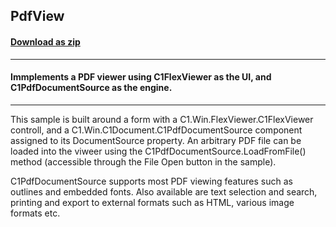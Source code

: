 ## PdfView
#### [Download as zip](https://grapecity.github.io/DownGit/#/home?url=https://github.com/GrapeCity/ComponentOne-WinForms-Samples/tree/master/NetFramework\Document\VB\PdfView)
____
#### Immplements a PDF viewer using C1FlexViewer as the UI, and C1PdfDocumentSource as the engine.
____
This sample is built around a form with a C1.Win.FlexViewer.C1FlexViewer controll, and a C1.Win.C1Document.C1PdfDocumentSource component assigned to its DocumentSource property.
An arbitrary PDF file can be loaded into the viweer using the C1PdfDocumentSource.LoadFromFile() method (accessible through the File Open button in the sample).

C1PdfDocumentSource supports most PDF viewing features such as outlines and embedded fonts.
Also available are text selection and search, printing and export to external formats such as HTML, various image formats etc.

